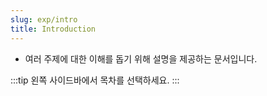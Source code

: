 ```yaml
---
slug: exp/intro
title: Introduction
---
```


- 여러 주제에 대한 이해를 돕기 위해 설명을 제공하는 문서입니다.

:::tip
왼쪽 사이드바에서 목차를 선택하세요.
:::
